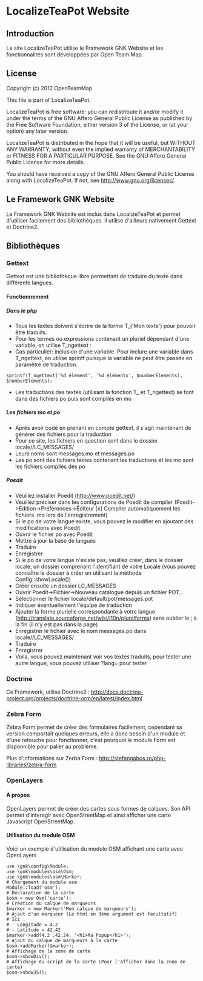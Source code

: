 # LocalizeTeaPot Website

## Introduction

Le site LocalizeTeaPot utilise le Framework GNK Website et les fonctionnalités sont développées par Open Team Map.

## License

Copyright (c) 2012 OpenTeamMap

This file is part of LocalizeTeaPot.

LocalizeTeaPot is free software: you can redistribute it and/or modify
it under the terms of the GNU Affero General Public License as published by
the Free Software Foundation, either version 3 of the License, or
(at your option) any later version.

LocalizeTeaPot is distributed in the hope that it will be useful,
but WITHOUT ANY WARRANTY; without even the implied warranty of
MERCHANTABILITY or FITNESS FOR A PARTICULAR PURPOSE.  See the
GNU Affero General Public License for more details.

You should have received a copy of the GNU Affero General Public License
along with LocalizeTeaPot.  If not, see <http://www.gnu.org/licenses/>.

## Le Framework GNK Website

Le Framework GNK Website est inclus dans LocalizeTeaPot et permet d'utiliser facilement des bibliothèques. Il utilise d'ailleurs nativement Gettext et Doctrine2.

## Bibliothèques

### Gettext

Gettext est une bibliothèque libre permettant de traduire du texte dans différente langues.

#### Fonctionnement

##### Dans le php

* Tous les textes doivent s'écrire de la forme T_('Mon texte') pour pouvoir être traduits.
* Pour les termes ou expressions contenant un pluriel dépendant d'une variable, on utilise T_ngettext :
 * Cas particulier: inclusion d'une variable. Pour inclure une variable dans T_ngettext, on utilise sprintf puisque la variable ne peut être passée en paramètre de traduction.

~~~~~~~~~~~~~{.php}
sprintf(T_ngettext('%d élément', '%d éléments', $numberElements), $numberElements);
~~~~~~~~~~~~~

* Les traductions des textes (utilisant la fonction T_ et T_ngettext) se font dans des fichiers po puis sont compilés en mo

##### Les fichiers mo et po

* Après avoir codé en prenant en compte gettext, il s'agit maintenant de générer des fichiers pour la traduction
* Pour ce site, les fichiers en question sont dans le dossier locale/<identifiantLocale>/LC_MESSAGES/
* Leurs noms sont messages.mo et messages.po
* Les po sont des fichiers textes contenant les traductions et les mo sont les fichiers compilés des po

##### Poedit

* Veuillez installer Poedit (http://www.poedit.net/)
* Veuillez préciser dans les configurations de Poedit de compiler (Poedit->Edition->Préférences->Éditeur [x] Compiler automatiquement les fichiers .mo lors de l'enregistrement)
* Si le po de votre langue existe, vous pouvez le modifier en ajoutant des modifications avec Poedit
 * Ouvrir le fichier po avec Poedit
 * Mettre à jour la base de langues
 * Traduire
 * Enregistrer
* Si le po de votre langue n'existe pas, veuillez créer, dans le dossier locale, un dossier comprenant l'identifiant de votre Locale (vous pouvez connaître le dossier à créer en utilisant la méthode Config::showLocale())
 * Créer ensuite un dossier LC_MESSAGES
 * Ouvrir Poedit->Fichier->Nouveau catalogue depuis un fichier POT…
 * Sélectionner le fichier locale/default/pot/messages.pot
 * Indiquer éventuellement l'équipe de traduction
 * Ajouter la forme plurielle correspondante à votre langue (http://translate.sourceforge.net/wiki/l10n/pluralforms) sans oublier le ; à la fin (il n'y est pas dans la page)
 * Enregistrer le fichier avec le nom messages.po dans locale/<identifiantLocale>/LC_MESSAGES/
 * Traduire
 * Enregistrer
* Voila, vous pouvez maintenant voir vos textes traduits, pour tester une autre langue, vous pouvez utiliser ?lang=<identifiantLocale> pour tester

### Doctrine

Ce Framework, utilise Doctrine2 : http://docs.doctrine-project.org/projects/doctrine-orm/en/latest/index.html

### Zebra Form

Zebra Form permet de créer des formulaires facilement, cependant sa version comportait quelques erreurs, elle a donc besoin d'un module et d'une retouche pour fonctionner, c'est pourquoi le module Form est disponnible pour palier au problème.

Plus d'informations sur Zerba Form : http://stefangabos.ro/php-libraries/zebra-form

### OpenLayers

#### À propos

OpenLayers permet de créer des cartes sous formes de calques. Son API permet d'interagir avec OpenStreetMap et ainsi afficher une carte Javascript OpenStreetMap.

#### Utilisation du module OSM

Voici un exemple d'utilisation du module OSM affichant une carte avec OpenLayers

~~~~~~~~~~~~~{.php}
use \gnk\config\Module;
use \gnk\modules\osm\Osm;
use \gnk\modules\osm\Marker;
# Chargement du module osm
Module::load('osm');
# Déclaration de la carte
$osm = new Osm('carte');
# Création du calque de marqueurs
$marker = new Marker('Mon calque de marqueurs');
# Ajout d'un marqueur (Le html en 3ème argument est facultatif)
# Ici :
# - Longitude = 4.2
# - Latitude = 42.42
$marker->add(4.2 ,42.24, '<h1>Ma Popup</h1>');
# Ajout du calque de marqueurs à la carte
$osm->addMarker($marker);
# Affichage de la zone de carte
$osm->showDiv();
# Affichage du script de la carte (Pour l'afficher dans la zone de carte)
$osm->showJS();
~~~~~~~~~~~~~